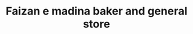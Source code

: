 ---
title: "Faizan e madina baker and general store"
url: /karachi/faizan-e-madina-baker-and-general-store/
shop: general
---